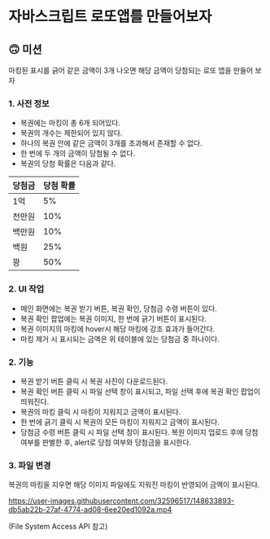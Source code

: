 # 자바스크립트 로또앱를 만들어보자

## 🙃 미션

마킹된 표시를 긁어 같은 금액이 3개 나오면 해당 금액이 당첨되는 로또 앱을 만들어 보자

### 1. 사전 정보
- 복권에는 마킹이 총 6개 되어있다.
- 복권의 개수는 제한되어 있지 않다.
- 하나의 복권 안에 같은 금액이 3개를 초과해서 존재할 수 없다.
- 한 번에 두 개의 금액이 당첨될 수 없다.
- 복권의 당첨 확률은 다음과 같다.

| 당첨금 | 당첨 확률  |
| ------------- | ------------- |
| 1억  | 5%  |
| 천만원  | 10%  |
| 백만원  | 10%  |
| 백원 | 25%  |
| 꽝 | 50%  |



### 2. UI 작업
- 메인 화면에는 복권 받기 버튼, 복권 확인, 당첨금 수령 버튼이 있다.
- 복권 확인 팝업에는 복권 이미지, 한 번에 긁기 버튼이 표시된다.
- 복권 이미지의 마킹에 hover시 해당 마킹에 강조 효과가 들어간다.
- 마킹 제거 시 표시되는 금액은 위 테이블에 있는 당첨금 중 하나이다.

### 2. 기능
- 복권 받기 버튼 클릭 시 복권 사진이 다운로드된다.
- 복권 확인 버튼 클릭 시 파일 선택 창이 표시되고, 파일 선택 후에 복권 확인 팝업이 띄워진다.
- 복권의 마킹 클릭 시 마킹이 지워지고 금액이 표시된다.
- 한 번에 긁기 클릭 시 복권의 모든 마킹이 지워지고 금액이 표시된다.
- 당첨금 수령 버튼 클릭 시 파일 선택 창이 표시된다. 복원 이미지 업로드 후에 당첨 여부를 판별한 후, alert로 당첨 여부와 당첨금을 표시한다.

### 3. 파일 변경
복권의 마킹을 지우면 해당 이미지 파일에도 지워진 마킹이 반영되어 금액이 표시된다.

https://user-images.githubusercontent.com/32596517/148633893-db5ab22b-27af-4774-ad08-6ee20ed1092a.mp4

(File System Access API 참고)


